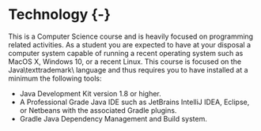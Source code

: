 # Technology {-}

This is a Computer Science course and is heavily focused on programming related activities. As a student you are expected to have at your disposal a computer system capable of running a recent operating system such as MacOS X, Windows 10, or a recent Linux. This course is focused on the Java\texttrademark\ language and thus requires you to have installed at a minimum the following tools:

* Java Development Kit version 1.8 or higher.
* A Professional Grade Java IDE such as JetBrains IntelliJ IDEA, Eclipse, or Netbeans with the associated Gradle plugins.
* Gradle Java Dependency Management and Build system.
